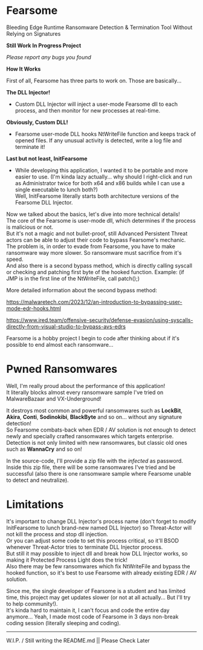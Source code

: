 # Fearsome
Bleeding Edge Runtime Ransomware Detection &amp; Termination Tool Without Relying on Signatures

**Still Work In Progress Project**

*Please report any bugs you found*

**How It Works**

First of all, Fearsome has three parts to work on.
Those are basically...

**The DLL Injector!**
  - Custom DLL Injector will inject a user-mode Fearsome dll to each process, and then monitor for new processes at real-time.

**Obviously, Custom DLL!**
  - Fearsome user-mode DLL hooks NtWriteFile function and keeps track of opened files. If any unusual activity is detected, write a log file and terminate it!

**Last but not least, InitFearsome**

  - While developing this application, I wanted it to be portable and more easier to use. (I'm kinda lazy actually... why should I right-click and run as Administrator twice for both x64 and x86 builds while I can use a single executable to lunch both?)  
  Well, InitFearsome literally starts both architecture versions of the Fearsome DLL Injector.
   
  

Now we talked about the basics, let's dive into more technical details!  
The core of the Fearsome is user-mode dll, which determines if the process is malicious or not.  
But it's not a magic and not bullet-proof, still Advanced Persistent Threat actors can be able to adjust their code to bypass Fearsome's mechanic.  
The problem is, in order to evade from Fearsome, you have to make ransomware way more slower. So ransomware must sacrifice from it's speed.  
And also there is a second bypass method, which is directly calling syscall or checking and patching first byte of the hooked function. Example: (if JMP is in the first line of the NtWriteFile, call patch();)

More detailed information about the second bypass method:

https://malwaretech.com/2023/12/an-introduction-to-bypassing-user-mode-edr-hooks.html

https://www.ired.team/offensive-security/defense-evasion/using-syscalls-directly-from-visual-studio-to-bypass-avs-edrs


Fearsome is a hobby project I begin to code after thinking about if it's possible to end almost each ransomware...


# Pwned Ransomwares
  
  Well, I'm really proud about the performance of this application!  
  It literally blocks almost every ransomware sample I've tried on MalwareBazaar and VX-Underground!
  
  It destroys most common and powerful ransomwares such as **LockBit**, **Akira**, **Conti**, **Sodinokibi**, **BlackByte** and so on... without any signature detection!  
  So Fearsome combats-back when EDR / AV solution is not enough to detect newly and specially crafted ransomwares which targets enterprise.  
  Detection is not only limited with new ransomwares, but classic old ones such as **WannaCry** and so on!  

  In the source-code, I'll provide a zip file with the *infected* as password.  
  Inside this zip file, there will be some ransomwares I've tried and be successful (also there is one ransomware sample where Fearsome unable to detect and neutralize).

# Limitations

  It's important to change DLL Injector's process name (don't forget to modify InitFearsome to lunch brand-new named DLL Injector) so Threat-Actor will not kill the process and stop dll injection.  
  Or you can adjust some code to set this process critical, so it'll BSOD whenever Threat-Actor tries to terminate DLL Injector process.  
  But still it may possible to inject dll and break how DLL Injector works, so making it Protected Process Light does the trick!  
  Also there may be few ransomwares which fix NtWriteFile and bypass the hooked function, so it's best to use Fearsome with already existing EDR / AV solution.  

  Since me, the single developer of Fearsome is a student and has limited time, this project may get updates slower (or not at all actually... But I'll try to help community!).  
  It's kinda hard to maintain it, I can't focus and code the entire day anymore... Yeah, I made most code of Fearsome in 3 days non-break coding session (literally sleeping and coding).

  _________________________________________________________
  
  W.I.P. / Still writing the README.md || Please Check Later

